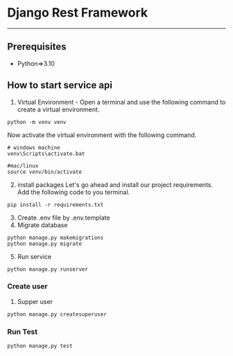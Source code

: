 # Django Rest Framework 
***

## Prerequisites
- Python=>3.10
## How to start service api
1) Virtual Environment - Open a terminal and use the following command to create a virtual environment.
```
python -m venv venv
```
Now activate the virtual environment with the following command.
```
# windows machine
venv\Scripts\activate.bat

#mac/linux
source venv/bin/activate
```
2) install packages
Let's go ahead and install our project requirements. Add the following code to you terminal.

```
pip install -r requirements.txt
```
3) Create .env file by .env.template
4) Migrate database

```
python manage.py makemigrations
python manage.py migrate
```
5) Run service 

```
python manage.py runserver
```
### Create user
1) Supper user

```
python manage.py createsuperuser

```

### Run Test

```
python manage.py test

```